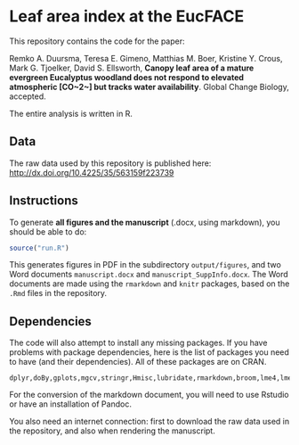 # Leaf area index at the EucFACE


This repository contains the code for the paper:
  

Remko A. Duursma, Teresa E. Gimeno, Matthias M. Boer, Kristine Y. Crous, Mark G. Tjoelker, David S. Ellsworth, **Canopy leaf area of a mature evergreen Eucalyptus woodland does not respond to elevated atmospheric [CO~2~] but tracks water availability**. Global Change Biology, accepted.

The entire analysis is written in R.

## Data

The raw data used by this repository is published here: http://dx.doi.org/10.4225/35/563159f223739


## Instructions

To generate **all figures and the manuscript** (.docx, using markdown), you should be able to do:

```r
source("run.R")
```

This generates figures in PDF in the subdirectory `output/figures`, and two Word documents `manuscript.docx` and `manuscript_SuppInfo.docx`. The Word documents are made using the `rmarkdown` and `knitr` packages, based on the `.Rmd` files in the repository.


## Dependencies

The code will also attempt to install any missing packages. If you have problems with package dependencies, here is the list of packages you need to have (and their dependencies). All of these packages are on CRAN.

```
dplyr,doBy,gplots,mgcv,stringr,Hmisc,lubridate,rmarkdown,broom,lme4,lmerTest,car,reporttools
```

For the conversion of the markdown document, you will need to use Rstudio or have an installation of Pandoc. 

You also need an internet connection: first to download the raw data used in the repository, and also when rendering the manuscript. 



